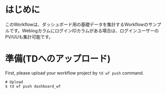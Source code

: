 # はじめに

このWorkflowは、ダッシュボード用の基礎データを集計するWorkflowのサンプルです。WeblogカラムにログインIDカラムがある場合は、ログインユーザーのPV/UUも集計可能です。

# 準備(TDへのアップロード)

First, please upload your workflow project by `td wf push` command.
```
# Upload
$ td wf push dashboard_wf
```


